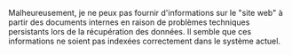 Malheureusement, je ne peux pas fournir d'informations sur le "site web" à partir des documents internes en raison de problèmes techniques persistants lors de la récupération des données. Il semble que ces informations ne soient pas indexées correctement dans le système actuel.